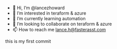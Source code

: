 - 👋 Hi, I’m @lancezhoward
- 👀 I’m interested in teraform & azure
- 🌱 I’m currently learning automation
- 💞️ I’m looking to collaborate on teraform & azure
- 📫 How to reach me lance.h@fasterasst.com

<!---
lancezhoward/lancezhoward is a ✨ special ✨ repository because its `README.md` (this file) appears on your GitHub profile.
You can click the Preview link to take a look at your changes.
--->
this is my first commit
